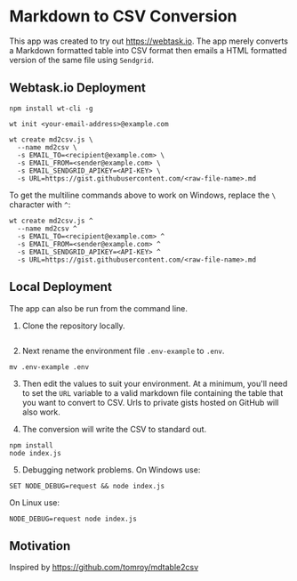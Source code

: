# Markdown to CSV Conversion
This app was created to try out https://webtask.io.
The app merely converts a Markdown formatted table into CSV format then emails a HTML formatted version of the same file using `Sendgrid`. 


## Webtask.io Deployment
```shell
npm install wt-cli -g

wt init <your-email-address>@example.com

wt create md2csv.js \
  --name md2csv \
  -s EMAIL_TO=<recipient@example.com> \
  -s EMAIL_FROM=<sender@example.com> \
  -s EMAIL_SENDGRID_APIKEY=<API-KEY> \
  -s URL=https://gist.githubusercontent.com/<raw-file-name>.md
```

To get the multiline commands above to work on Windows, replace the `\` character with `^`:
```shell
wt create md2csv.js ^
  --name md2csv ^
  -s EMAIL_TO=<recipient@example.com> ^
  -s EMAIL_FROM=<sender@example.com> ^
  -s EMAIL_SENDGRID_APIKEY=<API-KEY> ^
  -s URL=https://gist.githubusercontent.com/<raw-file-name>.md
```


## Local Deployment
The app can also be run from the command line.
1. Clone the repository locally.
```shell

```

2. Next rename the environment file `.env-example` to `.env`.
```shell
mv .env-example .env
```

3. Then edit the values to suit your environment. 
At a minimum, you'll need to set the `URL` variable to a valid markdown file containing the table that you want to convert to CSV.
Urls to private gists hosted on GitHub will also work.


4. The conversion will write the CSV to standard out.
```shell
npm install
node index.js
```

5. Debugging network problems.
On Windows use:
```shell
SET NODE_DEBUG=request && node index.js
```

On Linux use:
```shell
NODE_DEBUG=request node index.js 
```


## Motivation
Inspired by https://github.com/tomroy/mdtable2csv